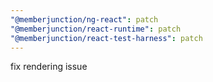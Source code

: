 ```yaml
---
"@memberjunction/ng-react": patch
"@memberjunction/react-runtime": patch
"@memberjunction/react-test-harness": patch
---
```


fix rendering issue
